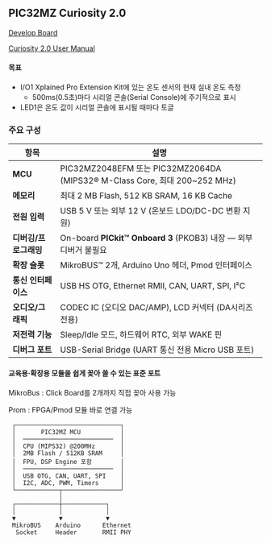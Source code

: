 ## PIC32MZ Curiosity 2.0

[Develop Board](https://www.digikey.kr/ko/products/detail/microchip-technology/DM320209/10444945?gclsrc=aw.ds&gad_source=1&gad_campaignid=21607947973&gbraid=0AAAAADrbLlgy-dOlFKmPvRTjZIH6crZ0K&gclid=CjwKCAjw6vHHBhBwEiwAq4zvA51OcipKDY-a7Zi1kwrM9efFfYBI2R-Iw4_oGpWHn4Izyoom94vS1RoCHDAQAvD_BwE)

[Curiosity 2.0 User Manual](https://ww1.microchip.com/downloads/en/DeviceDoc/Curiosity_PIC32MZEF2.0_Development_Board_Users_Guide_DS70005400A.pdf)

#### 목표
- I/O1 Xplained Pro Extension Kit에 있는 온도 센서의 현재 실내 온도 측정
    - 500ms(0.5초)마다 시리얼 콘솔(Serial Console)에 주기적으로 표시
- LED1은 온도 값이 시리얼 콘솔에 표시될 때마다 토글


### 주요 구성
| 항목            | 설명                                                                     |
| ------------- | ---------------------------------------------------------------------- |
| **MCU**       | PIC32MZ2048EFM 또는 PIC32MZ2064DA (MIPS32® M-Class Core, 최대 200~252 MHz) |
| **메모리**       | 최대 2 MB Flash, 512 KB SRAM, 16 KB Cache                                |
| **전원 입력**     | USB 5 V 또는 외부 12 V (온보드 LDO/DC-DC 변환 지원)                               |
| **디버깅/프로그래밍** | On-board **PICkit™ Onboard 3** (PKOB3) 내장 — 외부 디버거 불필요                 |
| **확장 슬롯**     | MikroBUS™ 2개, Arduino Uno 헤더, Pmod 인터페이스                               |
| **통신 인터페이스**  | USB HS OTG, Ethernet RMII, CAN, UART, SPI, I²C                         |
| **오디오/그래픽**   | CODEC IC (오디오 DAC/AMP), LCD 커넥터 (DA시리즈 전용)                             |
| **저전력 기능**    | Sleep/Idle 모드, 하드웨어 RTC, 외부 WAKE 핀                                     |
| **디버그 포트**    | USB-Serial Bridge (UART 통신 전용 Micro USB 포트)                            |

#### 교육용·확장용 모듈을 쉽게 꽂아 쓸 수 있는 표준 포트
MikroBus : Click Board를 2개까지 직접 꽂아 사용 가능

Prom : FPGA/Pmod 모듈 바로 연결 가능

```Arduino
 ┌─────────────────────────────┐
 │       PIC32MZ MCU           │
 │  ─────────────────────────  │
 │  CPU (MIPS32) @200MHz       │
 │  2MB Flash / 512KB SRAM     │
 │  FPU, DSP Engine 포함        │
 │  ─────────────────────────  │
 │  USB OTG, CAN, UART, SPI    │
 │  I2C, ADC, PWM, Timers      │
 └────────────┬────────────────┘
              │
 ┌────────────┼────────────┐
 │            │            │
 ▼            ▼            ▼
 MikroBUS    Arduino      Ethernet
  Socket     Header       RMII PHY

```

